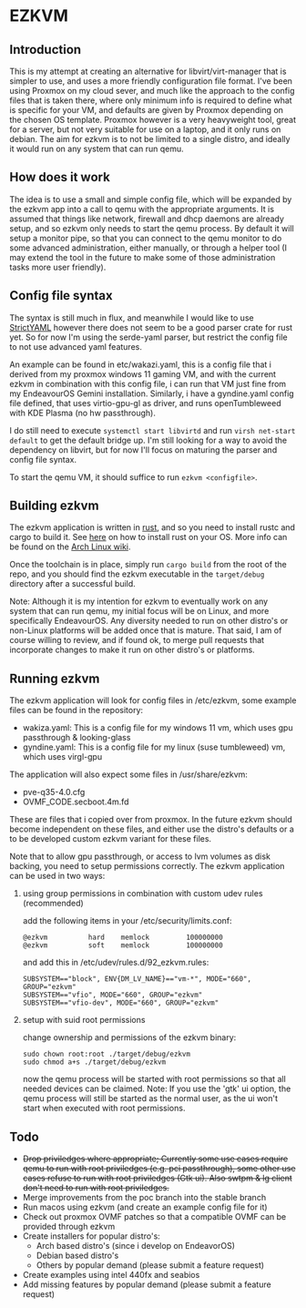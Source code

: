# EZKVM #

## Introduction ##

This is my attempt at creating an alternative for libvirt/virt-manager that is simpler
to use, and uses a more friendly configuration file format.
I've been using Proxmox on my cloud sever, and much like the approach to the config files
that is taken there, where only minimum info is required to define what is specific for
your VM, and defaults are given by Proxmox depending on the chosen OS template.
Proxmox however is a very heavyweight tool, great for a server, but not very suitable
for use on a laptop, and it only runs on debian.
The aim for ezkvm is to not be limited to a single distro, and ideally it would run on
any system that can run qemu.

## How does it work ##

The idea is to use a small and simple config file, which will be expanded by the ezkvm
app into a call to qemu with the appropriate arguments. It is assumed that things like
network, firewall and dhcp daemons are already setup, and so ezkvm only needs to start
the qemu process.
By default it will setup a monitor pipe, so that you can connect to the qemu monitor to
do some advanced administration, either manually, or through a helper tool (I may extend
the tool in the future to make some of those administration tasks more user friendly).

## Config file syntax ##

The syntax is still much in flux, and meanwhile I would like to use [StrictYAML](https://hitchdev.com/strictyaml/)
however there does not seem to be a good parser crate for rust yet. So for now I'm using
the serde-yaml parser, but restrict the config file to not use advanced yaml features.

An example can be found in etc/wakazi.yaml, this is a config file that i derived from my
proxmox windows 11 gaming VM, and with the current ezkvm in combination with this config
file, i can run that VM just fine from my EndeavourOS Gemini installation.
Similarly, i have a gyndine.yaml config file defined, that uses virtio-gpu-gl as driver,
and runs openTumbleweed with KDE Plasma (no hw passthrough).

I do still need to execute `systemctl start libvirtd` and run `virsh net-start default`
to get the default bridge up. I'm still looking for a way to avoid the dependency on
libvirt, but for now I'll focus on maturing the parser and config file syntax.

To start the qemu VM, it should suffice to run `ezkvm <configfile>`.

## Building ezkvm ##

The ezkvm application is written in [rust](https://www.rust-lang.org/), and so you need
to install rustc and cargo to build it. See [here](https://www.rust-lang.org/tools/install)
on how to install rust on your OS. More info can be found on
the [Arch Linux wiki](https://wiki.archlinux.org/title/rust).

Once the toolchain is in place, simply run `cargo build` from the root of the
repo, and you should find the ezkvm executable in the `target/debug` directory after
a successful build.

Note: Although it is my intention for ezkvm to eventually work on any system that can run
qemu, my initial focus will be on Linux, and more specifically EndeavourOS.
Any diversity needed to run on other distro's or non-Linux platforms will be added once
that is mature.
That said, I am of course willing to review, and if found ok, to merge pull requests that
incorporate changes to make it run on other distro's or platforms.

## Running ezkvm ##

The ezkvm application will look for config files in /etc/ezkvm, some example files can be
found in the repository:

- wakiza.yaml: This is a config file for my windows 11 vm, which uses gpu passthrough & looking-glass
- gyndine.yaml: This is a config file for my linux (suse tumbleweed) vm, which uses virgl-gpu

The application will also expect some files in /usr/share/ezkvm:

- pve-q35-4.0.cfg
- OVMF_CODE.secboot.4m.fd

These are files that i copied over from proxmox. In the future ezkvm should become
independent on these files, and either use the distro's defaults or a to be developed
custom ezkvm variant for these files.

Note that to allow gpu passthrough, or access to lvm volumes as disk backing, you need to
setup permissions correctly. The ezkvm application can be used in two ways:

1) using group permissions in combination with custom udev rules (recommended)

   add the following items in your /etc/security/limits.conf:
   ```
   @ezkvm          hard    memlock         100000000
   @ezkvm          soft    memlock         100000000
   ```
   and add this in /etc/udev/rules.d/92_ezkvm.rules:
   ```
   SUBSYSTEM=="block", ENV{DM_LV_NAME}=="vm-*", MODE="660", GROUP="ezkvm"
   SUBSYSTEM=="vfio", MODE="660", GROUP="ezkvm"
   SUBSYSTEM=="vfio-dev", MODE="660", GROUP="ezkvm"
   ```

2) setup with suid root permissions

   change ownership and permissions of the ezkvm binary:
   ```
   sudo chown root:root ./target/debug/ezkvm
   sudo chmod a+s ./target/debug/ezkvm
   ```
   now the qemu process will be started with root permissions
   so that all needed devices can be claimed.
   Note: If you use the 'gtk' ui option, the qemu process will still be started
   as the normal user, as the ui won't start when executed with root permissions.

## Todo ##

- ~~Drop priviledges where appropriate; Currently some use cases require qemu to run with
  root priviledges (e.g. pci passthrough), some other use cases refuse to run with root
  priviledges (Gtk ui). Also swtpm & lg client don't need to run with root priviledges.~~
- Merge improvements from the poc branch into the stable branch
- Run macos using ezkvm (and create an example config file for it)
- Check out proxmox OVMF patches so that a compatible OVMF can be provided through ezkvm
- Create installers for popular distro's:
    - Arch based distro's (since i develop on EndeavorOS)
    - Debian based distro's
    - Others by popular demand (please submit a feature request)
- Create examples using intel 440fx and seabios
- Add missing features by popular demand (please submit a feature request)
